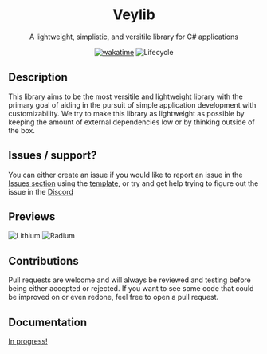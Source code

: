 <div align="center">

# Veylib
A lightweight, simplistic, and versitile library for C# applications

[![wakatime](https://wakatime.com/badge/user/0ccf7ed5-30a2-486d-8ea4-6b0ca58cd9c9/project/3b474118-cf1e-4b6a-bba2-1c30ece40015.svg)](https://wakatime.com/badge/user/0ccf7ed5-30a2-486d-8ea4-6b0ca58cd9c9/project/3b474118-cf1e-4b6a-bba2-1c30ece40015)
![Lifecycle](https://img.shields.io/badge/lifecycle-developing-green)

</div>

## Description
This library aims to be the most versitile and lightweight library with the primary goal of aiding in the pursuit of simple application development with customizability. We try to make this library as lightweight as possible by keeping the amount of external dependencies low or by thinking outside of the box.

## Issues / support?
You can either create an issue if you would like to report an issue in the [Issues section](https://github.com/verlox/Veylib/issues) using the [template](https://github.com/verlox/Veylib/issues/new?assignees=&labels=bug&template=bug_report.md&title=Bug), or try and get help trying to figure out the issue in the [Discord](https://discord.gg/arsenic) 

## Previews
![Lithium](https://raw.githubusercontent.com/verlox/Veylib/master/Previews/lithium.png)
![Radium](https://raw.githubusercontent.com/verlox/Veylib/master/Previews/radium.png)

## Contributions
Pull requests are welcome and will always be reviewed and testing before being either accepted or rejected. If you want to see some code that could be improved on or even redone, feel free to open a pull request.

## Documentation
[In progress!](https://github.com/verlox/Veylib/wiki)
